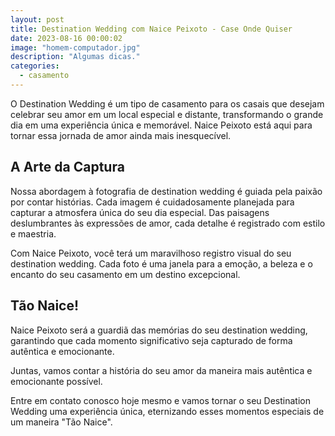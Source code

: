 ```yaml
---
layout: post
title: Destination Wedding com Naice Peixoto - Case Onde Quiser
date: 2023-08-16 00:00:02
image: "homem-computador.jpg"
description: "Algumas dicas."
categories:
  - casamento
---
```


O Destination Wedding é um tipo de casamento para os casais que desejam celebrar seu amor em um local especial e distante, transformando o grande dia em uma experiência única e memorável. Naice Peixoto está aqui para tornar essa jornada de amor ainda mais inesquecível.

## A Arte da Captura

Nossa abordagem à fotografia de destination wedding é guiada pela paixão por contar histórias. Cada imagem é cuidadosamente planejada para capturar a atmosfera única do seu dia especial. Das paisagens deslumbrantes às expressões de amor, cada detalhe é registrado com estilo e maestria.

Com Naice Peixoto, você terá um maravilhoso registro visual do seu destination wedding. Cada foto é uma janela para a emoção, a beleza e o encanto do seu casamento em um destino excepcional.

## Tão Naice!

Naice Peixoto será a guardiã das memórias do seu destination wedding, garantindo que cada momento significativo seja capturado de forma autêntica e emocionante.

Juntas, vamos contar a história do seu amor da maneira mais autêntica e emocionante possível.

Entre em contato conosco hoje mesmo e vamos tornar o seu Destination Wedding uma experiência única, eternizando esses momentos especiais de um maneira "Tão Naice".
